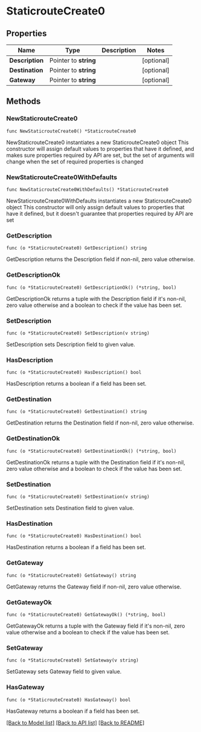 # StaticrouteCreate0

## Properties

Name | Type | Description | Notes
------------ | ------------- | ------------- | -------------
**Description** | Pointer to **string** |  | [optional] 
**Destination** | Pointer to **string** |  | [optional] 
**Gateway** | Pointer to **string** |  | [optional] 

## Methods

### NewStaticrouteCreate0

`func NewStaticrouteCreate0() *StaticrouteCreate0`

NewStaticrouteCreate0 instantiates a new StaticrouteCreate0 object
This constructor will assign default values to properties that have it defined,
and makes sure properties required by API are set, but the set of arguments
will change when the set of required properties is changed

### NewStaticrouteCreate0WithDefaults

`func NewStaticrouteCreate0WithDefaults() *StaticrouteCreate0`

NewStaticrouteCreate0WithDefaults instantiates a new StaticrouteCreate0 object
This constructor will only assign default values to properties that have it defined,
but it doesn't guarantee that properties required by API are set

### GetDescription

`func (o *StaticrouteCreate0) GetDescription() string`

GetDescription returns the Description field if non-nil, zero value otherwise.

### GetDescriptionOk

`func (o *StaticrouteCreate0) GetDescriptionOk() (*string, bool)`

GetDescriptionOk returns a tuple with the Description field if it's non-nil, zero value otherwise
and a boolean to check if the value has been set.

### SetDescription

`func (o *StaticrouteCreate0) SetDescription(v string)`

SetDescription sets Description field to given value.

### HasDescription

`func (o *StaticrouteCreate0) HasDescription() bool`

HasDescription returns a boolean if a field has been set.

### GetDestination

`func (o *StaticrouteCreate0) GetDestination() string`

GetDestination returns the Destination field if non-nil, zero value otherwise.

### GetDestinationOk

`func (o *StaticrouteCreate0) GetDestinationOk() (*string, bool)`

GetDestinationOk returns a tuple with the Destination field if it's non-nil, zero value otherwise
and a boolean to check if the value has been set.

### SetDestination

`func (o *StaticrouteCreate0) SetDestination(v string)`

SetDestination sets Destination field to given value.

### HasDestination

`func (o *StaticrouteCreate0) HasDestination() bool`

HasDestination returns a boolean if a field has been set.

### GetGateway

`func (o *StaticrouteCreate0) GetGateway() string`

GetGateway returns the Gateway field if non-nil, zero value otherwise.

### GetGatewayOk

`func (o *StaticrouteCreate0) GetGatewayOk() (*string, bool)`

GetGatewayOk returns a tuple with the Gateway field if it's non-nil, zero value otherwise
and a boolean to check if the value has been set.

### SetGateway

`func (o *StaticrouteCreate0) SetGateway(v string)`

SetGateway sets Gateway field to given value.

### HasGateway

`func (o *StaticrouteCreate0) HasGateway() bool`

HasGateway returns a boolean if a field has been set.


[[Back to Model list]](../README.md#documentation-for-models) [[Back to API list]](../README.md#documentation-for-api-endpoints) [[Back to README]](../README.md)


